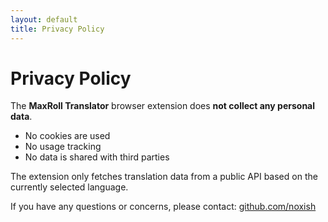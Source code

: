 ```yaml
---
layout: default
title: Privacy Policy
---
```


# Privacy Policy

The **MaxRoll Translator** browser extension does **not collect any personal data**.

- No cookies are used  
- No usage tracking  
- No data is shared with third parties

The extension only fetches translation data from a public API based on the currently selected language.

If you have any questions or concerns, please contact: [github.com/noxish](https://github.com/noxish)
